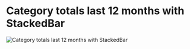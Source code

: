 Category totals last 12 months with StackedBar
===============

![Category totals last 12 months with StackedBar](https://raw.githubusercontent.com/moneymanagerex/general-reports/master/packages/Category/CategoriesStatLast12Months/sample.png)

